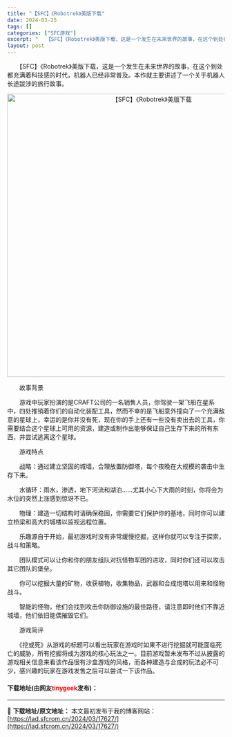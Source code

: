 ```yaml
---
title: "【SFC】《Robotrek》美版下载"
date: 2024-03-25
tags: []
categories: ["SFC游戏"]
excerpt: "　　【SFC】《Robotrek》美版下载，这是一个发生在未来世界的故事，在这个到处都充满着科技感的时代，机器人已经非常普及。本作就主要讲述了一个关于机器人长途跋涉的旅行故事。 　　故事背景 　　游戏中玩家扮演的是CRAFT公司的一名销售人员，你驾驶一架飞船在星系中，四处推销着你们的自动化装配工具，&hellip;"
layout: post
---
```


 <p>　　【SFC】《Robotrek》美版下载，这是一个发生在未来世界的故事，在这个到处都充满着科技感的时代，机器人已经非常普及。本作就主要讲述了一个关于机器人长途跋涉的旅行故事。</p> <p align="center"><img align="" border="0" src="https://lad.sfcrom.cn/wp-content/uploads/2024/03/20240325_6600c90d02d02.png" width="654" alt="【SFC】《Robotrek》美版下载" /></p> <p>　　故事背景</p> <p>　　游戏中玩家扮演的是CRAFT公司的一名销售人员，你驾驶一架飞船在星系中，四处推销着你们的自动化装配工具，然而不幸的是飞船意外撞向了一个充满敌意的星球上，幸运的是你并没有死，现在你的手上还有一些没有卖出去的工具，你需要结合这个星球上可用的资源，建造或制作出能够保证自己生存下来的所有东西，并尝试逃离这个星球。</p> <p>　　游戏特点</p> <p>　　战略：通过建立坚固的城墙，合理放置防御塔，每个夜晚在大规模的袭击中生存下来。</p> <p>　　水循环：雨水，渗透，地下河流和湖泊......尤其小心下大雨的时刻，你将会为水位的突然上涨感到惊讶不已。</p> <p>　　物理：建造一切结构时请确保稳固，你需要它们保护你的基地，同时你可以建立桥梁和高大的城楼以监视远程位置。</p> <p>　　乐趣源自于开始，最初游戏时没有非常缓慢挖掘，这样你就可以专注于探索，战斗和策略。</p> <p>　　团队模式可以让你和你的朋友组队对抗怪物军团的进攻，同时你们还可以攻击其它团队的堡垒。</p> <p>　　你可以挖掘大量的矿物，收获植物，收集物品，武器和合成炮塔以用来和怪物战斗。</p> <p>　　智能的怪物，他们会找到攻击你防御设施的最佳路径，请注意即时他们不靠近城墙，他们依旧能偶摧毁它们。</p> <p>　　游戏简评</p> <p>　　《挖或死》从游戏的标题可以看出玩家在游戏时如果不进行挖掘就可能面临死亡的威胁，所有挖掘将成为游戏的核心玩法之一。目前游戏暂未发布不过从披露的游戏相关信息来看该作品很有沙盒游戏的风格，而各种建造与合成的玩法必不可少，感兴趣的玩家在游戏发售之后可以尝试一下该作品。</p> <p><h4>下载地址(由网友<font color="red">tinygeek</font>发布)：</h4></p> 

---
📖 **下载地址/原文地址：** 本文最初发布于我的博客网站：[https://lad.sfcrom.cn/2024/03/17627/](https://lad.sfcrom.cn/2024/03/17627/)
